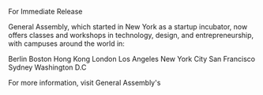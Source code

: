 For Immediate Release


General Assembly, which started in New York as a startup incubator, now offers classes and workshops in technology, design, and entrepreneurship, with campuses around the world in:

Berlin
Boston
Hong Kong
London
Los Angeles
New York City
San Francisco
Sydney
Washington D.C


For more information, visit General Assembly's
